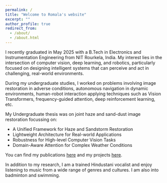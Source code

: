 ```yaml
---
permalink: /
title: "Welcome to Romala's website"
excerpt: ""
author_profile: true
redirect_from:
  - /about/
  - /about.html
---
```


I recently graduated in May 2025 with a B.Tech in Electronics and Instrumentation Engineering from NIT Rourkela, India. My interest lies in the intersection of computer vision, deep learning, and robotics, particularly focused on designing intelligent systems that can perceive and act in challenging, real-world environments. 

During my undergraduate studies, I worked on problems involving image restoration in adverse conditions, autonomous navigation in dynamic environments, human-robot interaction applying techniques such as Vision Transformers, frequency-guided attention, deep reinforcement learning, etc.

My Undergraduate thesis was on joint haze and sand-dust image restoration focussing on:

- A Unified Framework for Haze and Sandstorm Restoration
- Lightweight Architecture for Real-world Applications
- Robustness for High-level Computer Vision Tasks
- Domain-Aware Attention for Complex Weather Conditions

You can find my publications [here](https://RomalaMishra.github.io/publications/) and my projects [here](https://RomalaMishra.github.io/project/).

In addition to my research, I am a trained Hindustani vocalist and enjoy listening to music from a wide range of genres and cultures. I am also into badminton and swimming.

<!-- ## Contact Me

---

I am glad to discuss research ideas related to robotics, reinforcement learning and anything related to engineering and science! If you have any exciting ideas, please drop me an email. -->


